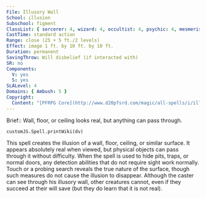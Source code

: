 ```yaml
---
File: Illusory Wall
School: illusion
Subschool: figment
ClassList: { sorcerer: 4, wizard: 4, occultist: 4, psychic: 4, mesmerist: 4 }
CastTime: standard action
Range: close (25 + 5 ft./2 levels)
Effect: image 1 ft. by 10 ft. by 10 ft.
Duration: permanent
SavingThrow: Will disbelief (if interacted with)
SR: no
Components:
  V: yes
  S: yes
SLALevel: 4
Domains: { Ambush: 5 }
Copyright:
  Content: "[PFRPG Core](http://www.d20pfsrd.com/magic/all-spells/i/illusory-wall)"
---
```

Brief:: Wall, floor, or ceiling looks real, but anything can pass through.

```dataviewjs
customJS.Spell.printWiki(dv)
```

This spell creates the illusion of a wall, floor, ceiling, or similar surface. It appears absolutely real when viewed, but physical objects can pass through it without difficulty. When the spell is used to hide pits, traps, or normal doors, any detection abilities that do not require sight work normally. Touch or a probing search reveals the true nature of the surface, though such measures do not cause the illusion to disappear. Although the caster can see through his illusory wall, other creatures cannot, even if they succeed at their will save (but they do learn that it is not real).
